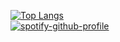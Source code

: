 [![Top Langs](https://github-readme-stats.vercel.app/api/top-langs/?username=IgorRSGraziano&layout=compact&theme=radical)](https://github.com/IgorRSGraziano)
<br>
[![spotify-github-profile](https://spotify-github-profile.vercel.app/api/view?uid=9apl0qwpejjr7lrq3mn8kmod7&cover_image=true&theme=default&show_offline=false&background_color=121212&interchange=false)](https://github.com/kittinan/spotify-github-profile)
